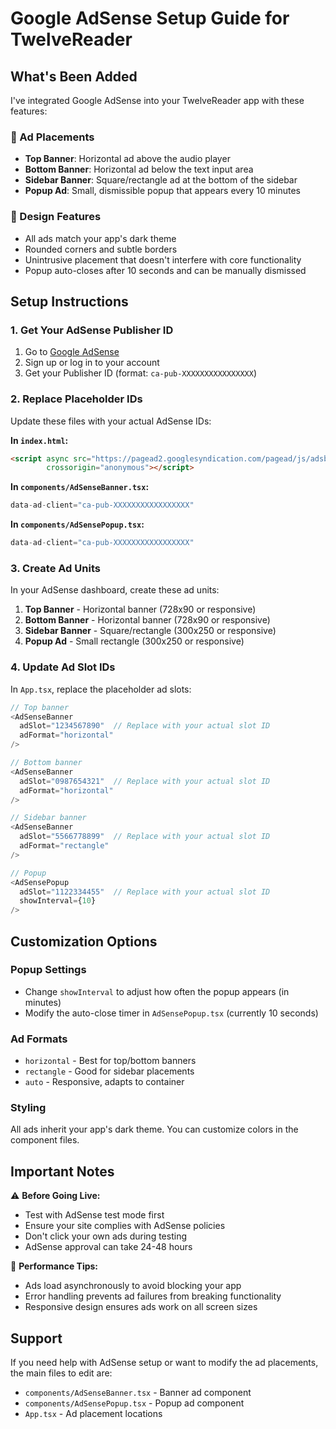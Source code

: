 # Google AdSense Setup Guide for TwelveReader

## What's Been Added

I've integrated Google AdSense into your TwelveReader app with these features:

### 🎯 Ad Placements
- **Top Banner**: Horizontal ad above the audio player
- **Bottom Banner**: Horizontal ad below the text input area  
- **Sidebar Banner**: Square/rectangle ad at the bottom of the sidebar
- **Popup Ad**: Small, dismissible popup that appears every 10 minutes

### 🎨 Design Features
- All ads match your app's dark theme
- Rounded corners and subtle borders
- Unintrusive placement that doesn't interfere with core functionality
- Popup auto-closes after 10 seconds and can be manually dismissed

## Setup Instructions

### 1. Get Your AdSense Publisher ID

1. Go to [Google AdSense](https://www.google.com/adsense/)
2. Sign up or log in to your account
3. Get your Publisher ID (format: `ca-pub-XXXXXXXXXXXXXXXX`)

### 2. Replace Placeholder IDs

Update these files with your actual AdSense IDs:

**In `index.html`:**
```html
<script async src="https://pagead2.googlesyndication.com/pagead/js/adsbygoogle.js?client=ca-pub-XXXXXXXXXXXXXXXXX"
        crossorigin="anonymous"></script>
```

**In `components/AdSenseBanner.tsx`:**
```typescript
data-ad-client="ca-pub-XXXXXXXXXXXXXXXXX"
```

**In `components/AdSensePopup.tsx`:**
```typescript
data-ad-client="ca-pub-XXXXXXXXXXXXXXXXX"
```

### 3. Create Ad Units

In your AdSense dashboard, create these ad units:

1. **Top Banner** - Horizontal banner (728x90 or responsive)
2. **Bottom Banner** - Horizontal banner (728x90 or responsive)  
3. **Sidebar Banner** - Square/rectangle (300x250 or responsive)
4. **Popup Ad** - Small rectangle (300x250 or responsive)

### 4. Update Ad Slot IDs

In `App.tsx`, replace the placeholder ad slots:

```typescript
// Top banner
<AdSenseBanner 
  adSlot="1234567890"  // Replace with your actual slot ID
  adFormat="horizontal"
/>

// Bottom banner
<AdSenseBanner 
  adSlot="0987654321"  // Replace with your actual slot ID
  adFormat="horizontal"
/>

// Sidebar banner
<AdSenseBanner 
  adSlot="5566778899"  // Replace with your actual slot ID
  adFormat="rectangle"
/>

// Popup
<AdSensePopup 
  adSlot="1122334455"  // Replace with your actual slot ID
  showInterval={10}
/>
```

## Customization Options

### Popup Settings
- Change `showInterval` to adjust how often the popup appears (in minutes)
- Modify the auto-close timer in `AdSensePopup.tsx` (currently 10 seconds)

### Ad Formats
- `horizontal` - Best for top/bottom banners
- `rectangle` - Good for sidebar placements
- `auto` - Responsive, adapts to container

### Styling
All ads inherit your app's dark theme. You can customize colors in the component files.

## Important Notes

⚠️ **Before Going Live:**
- Test with AdSense test mode first
- Ensure your site complies with AdSense policies
- Don't click your own ads during testing
- AdSense approval can take 24-48 hours

🎯 **Performance Tips:**
- Ads load asynchronously to avoid blocking your app
- Error handling prevents ad failures from breaking functionality
- Responsive design ensures ads work on all screen sizes

## Support

If you need help with AdSense setup or want to modify the ad placements, the main files to edit are:
- `components/AdSenseBanner.tsx` - Banner ad component
- `components/AdSensePopup.tsx` - Popup ad component
- `App.tsx` - Ad placement locations 